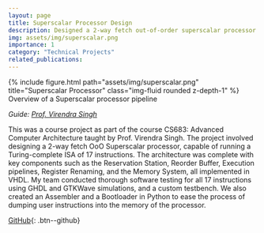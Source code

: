 ```yaml
---
layout: page
title: Superscalar Processor Design
description: Designed a 2-way fetch out-of-order superscalar processor in VHDL
img: assets/img/superscalar.png
importance: 1
category: "Technical Projects"
related_publications:
---
```


<div class="row">
    <div class="col-sm mt-4 mt-md-0">
        {% include figure.html path="assets/img/superscalar.png" title="Superscalar Processor" class="img-fluid rounded z-depth-1" %}
    </div>
</div>
<div class="caption">
    Overview of a Superscalar processor pipeline
</div>

_Guide: [Prof. Virendra Singh](https://www.ee.iitb.ac.in/~viren/)_  

This was a course project as part of the course CS683: Advanced Computer Architecture taught by Prof. Virendra Singh. The project involved designing a 2-way fetch OoO Superscalar processor, capable of running a Turing-complete ISA of 17 instructions. The architecture was complete with key components such as the Reservation Station, Reorder Buffer, Execution pipelines, Register Renaming, and the Memory System, all implemented in VHDL. My team conducted thorough software testing for all 17 instructions using GHDL and GTKWave simulations, and a custom testbench. We also created an Assembler and a Bootloader in Python to ease the process of dumping user instructions into the memory of the processor.

[GitHub](https://github.com/AnubhavBhatla/Superscalar-Processor){: .btn--github}

